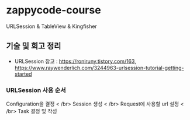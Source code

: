 # zappycode-course
URLSession &amp; TableView &amp; Kingfisher



## 기술 및 회고 정리
- URLSession 참고 : https://roniruny.tistory.com/163, https://www.raywenderlich.com/3244963-urlsession-tutorial-getting-started

### URLSession 사용 순서

Configuration을 결정 < /br>
Session 생성 < /br>
Request에 사용할 url 설정 < /br>
Task 결정 및 작성
 

